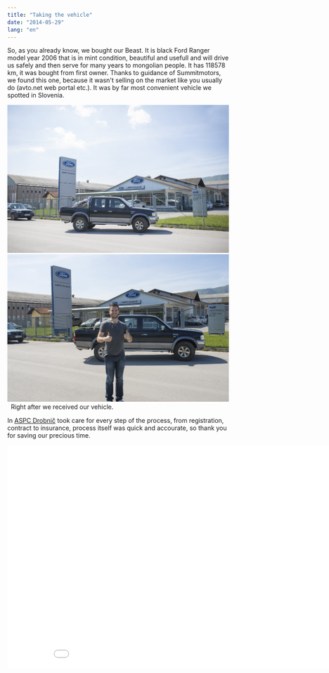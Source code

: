 ```yaml
---
title: "Taking the vehicle"
date: "2014-05-29"
lang: "en"
---
```


So, as you already know, we bought our Beast. It is black Ford Ranger model year 2006 that is in mint condition, beautiful and usefull and will drive us safely and then serve for many years to mongolian people. It has 118578 km, it was bought from first owner. Thanks to guidance of Summitmotors, we found this one, because it wasn't selling on the market like you usually do (avto.net web portal etc.). It was by far most convenient vehicle we spotted in Slovenia.

![IMG_2305s](../images/IMG_2305s.jpg)![IMG_2316s](../images/IMG_2316s.jpg)  Right after we received our vehicle.


In [ASPC Drobnič](http://www.aspcdrobnic.si/Predstavitev "ASPC Drobnič") took care for every step of the process, from registration, contract to insurance, process itself was quick and accourate, so thank you for saving our precious time.

<iframe src="//www.youtube.com/embed/WWhpmL3YqmE" width="900" height="506" frameborder="0" allowfullscreen="allowfullscreen"></iframe>
